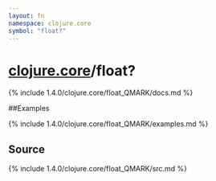 ```yaml
---
layout: fn
namespace: clojure.core
symbol: "float?"
---
```


# [clojure.core](../)/float?

{% include 1.4.0/clojure.core/float_QMARK/docs.md %}

##Examples

{% include 1.4.0/clojure.core/float_QMARK/examples.md %}
## Source
{% include 1.4.0/clojure.core/float_QMARK/src.md %}

